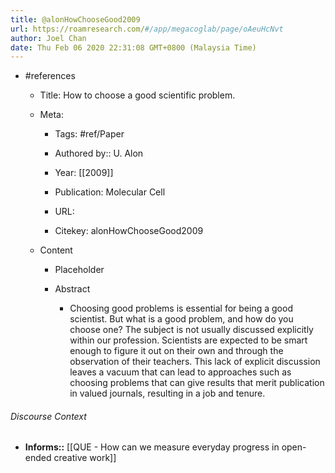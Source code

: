 ```yaml
---
title: @alonHowChooseGood2009
url: https://roamresearch.com/#/app/megacoglab/page/oAeuHcNvt
author: Joel Chan
date: Thu Feb 06 2020 22:31:08 GMT+0800 (Malaysia Time)
---
```


- #references

    - Title: How to choose a good scientific problem.

    - Meta:

        - Tags: #ref/Paper

        - Authored by::  U. Alon

        - Year: [[2009]]

        - Publication: Molecular Cell

        - URL:

        - Citekey: alonHowChooseGood2009

    - Content

        - Placeholder

        - Abstract

            - Choosing good problems is essential for being a good scientist. But what is a good problem, and how do you choose one? The subject is not usually discussed explicitly within our profession. Scientists are expected to be smart enough to figure it out on their own and through the observation of their teachers. This lack of explicit discussion leaves a vacuum that can lead to approaches such as choosing problems that can give results that merit publication in valued journals, resulting in a job and tenure.

###### Discourse Context

- **Informs::** [[QUE - How can we measure everyday progress in open-ended creative work]]
